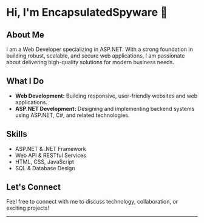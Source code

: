 # Hi, I'm EncapsulatedSpyware 👋

## About Me

I am a  Web Developer specializing in ASP.NET. With a strong foundation in building robust, scalable, and secure web applications, I am passionate about delivering high-quality solutions for modern business needs.

## What I Do

- **Web Development:** Building responsive, user-friendly websites and web applications.
- **ASP.NET Development:** Designing and implementing backend systems using ASP.NET, C#, and related technologies.

## Skills

- ASP.NET & .NET Framework
- Web API & RESTful Services
- HTML, CSS, JavaScript
- SQL & Database Design

## Let's Connect

Feel free to connect with me to discuss technology, collaboration, or exciting projects!

<!-- Add your social or contact links below if you wish -->
<!-- [LinkedIn](#) | [Portfolio](#) -->

---

<!--
Want to personalize this further? Let me know your top projects, more skills, or any links you want to showcase!
-->

